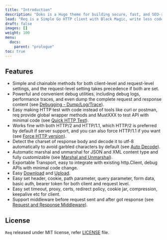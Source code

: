 ```yaml
---
title: "Introduction"
description: "Doks is a Hugo theme for building secure, fast, and SEO-ready documentation websites, which you can easily update and customize."
lead: "Req is a Simple Go HTTP client with Black Magic, write less code with more efficiency."
draft: false
images: []
weight: 100
menu:
  docs:
    parent: "prologue"
toc: true
---
```


## Features

* Simple and chainable methods for both client-level and request-level settings, and the request-level setting takes precedence if both are set.
* Powerful and convenient debug utilities, including debug logs, performance traces, and even dump the complete request and response content (see [Debugging - Dump/Log/Trace](../../tutorial/debugging/)).
* Easy making HTTP test with code instead of tools like curl or postman, req provide global wrapper methods and MustXXX to test  API with minimal code (see [Quick HTTP Test](../../tutorial/quick-test/)).
* Works fine with both HTTP/2 and HTTP/1.1, which HTTP/2 is preferred by default if server support, and you can also force HTTP/1.1 if you want (see [Force HTTP version](../../tutorial/force-http-version/)).
* Detect the charset of response body and decode it to utf-8 automatically to avoid garbled characters by default (see [Auto Decode](../../tutorial/auto-decode/)).
* Automatic marshal and unmarshal for JSON and XML content type and fully customizable (see [Marshal and Unmarshal](../../tutorial/marshal-unmarshal/)).
* Exportable Transport, easy to integrate with existing http.Client, debug APIs with minimal code change.
* Easy [Download](../../tutorial/download/) and [Upload](../../tutorial/upload/).
* Easy set header, cookie, path parameter, query parameter, form data, basic auth, bearer token for both client and request level.
* Easy set timeout, proxy, certs, redirect policy, cookie jar, compression, keepalive etc for client.
* Support middleware before request sent and after got response (see [Request and Response Middleware](../../tutorial/middleware/)).


## License

`Req` released under MIT license, refer [LICENSE](https://github.com/imroc/req/blob/master/LICENSE) file.

